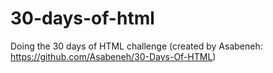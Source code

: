 # 30-days-of-html
Doing the 30 days of HTML challenge (created by Asabeneh: https://github.com/Asabeneh/30-Days-Of-HTML)
